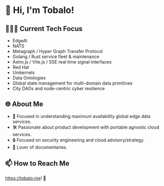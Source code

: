 # 👋 Hi, I'm Tobalo!

## 🕵🏽‍♂️ Current Tech Focus
- EdgeAI
- NATS
- Metagraph / Hyper Graph Transfer Protocol
- Golang / Rust service fleet & maintenance
- Astro.js / Vite.js / SSE real time signal interfaces
- Red Hat
- Unikernels
- Data Ontologies
- Global state management for multi-domain data primitives
- City DAOs and node-centric cyber resilience

## 🌐 About Me
- 🚀 Focused in understanding maximum availability global edge data services.
- 🛠️ Passionate about product development with portable agnostic cloud services.
- 🔒 Focused on security engineering and cloud advisory/strategy.
- 🎥 Lover of documentaries.

## 📫 How to Reach Me
https://tobalo.me! 🌟
